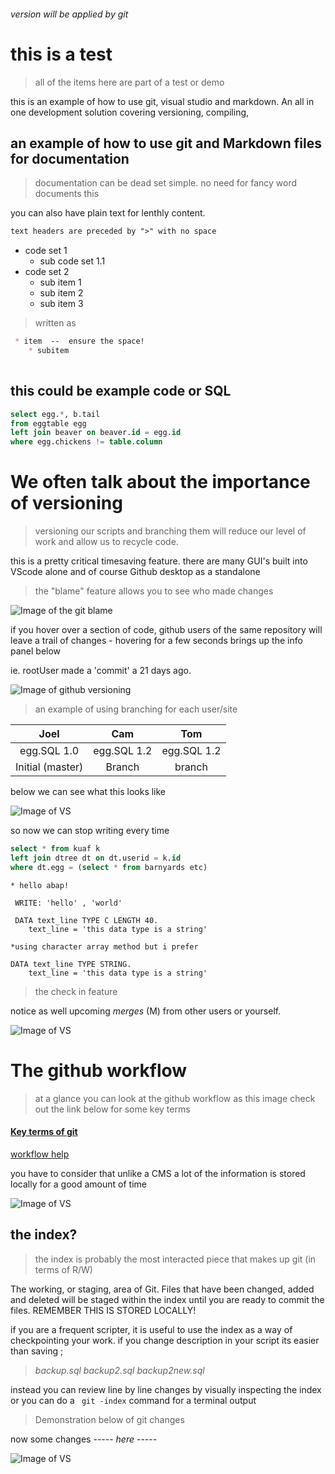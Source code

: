 ###### version will be applied by git ######

this is a test
=============

>all of the items here are part of a test or demo

this is an example of how to use git, visual studio and markdown. An all in one development solution covering versioning, compiling, 

## an example of how to use git and Markdown files for documentation ##

>documentation can be dead set simple. no need for fancy word documents
this 

you can also have plain text for lenthly content.

``` Markdown 
text headers are preceded by ">" with no space 
```

* code set 1
    * sub code set 1.1
* code set 2
    * sub item 1
    * sub item 2
    * sub item 3

>written as

``` Markdown
 * item  --  ensure the space!
    * subitem
 
 ``` 


## this could be example code or SQL ##

``` SQL
select egg.*, b.tail 
from eggtable egg 
left join beaver on beaver.id = egg.id
where egg.chickens != table.column 
```

# We often talk about the importance of versioning #

>versioning our scripts and branching them will reduce our level of work
and allow us to recycle code.

this is a pretty critical timesaving feature. there are many GUI's built into VScode alone and of course Github desktop as a standalone

>the "blame" feature allows you to see who made changes


![Image of the git blame](./Gitblame.png)

if you hover over a section of code, github users of the same repository will leave a trail of changes - hovering for a few seconds brings up the info panel below

ie. rootUser made a 'commit' a 21 days ago.

![Image of github versioning](./hoverblame.png)

> an example of using branching for each user/site

| Joel            | Cam           | Tom       |
|:-------------:  |:-------------:|:---------:|
| egg.SQL  1.0    | egg.SQL 1.2   |egg.SQL 1.2|
| Initial (master)| Branch        | branch    | 

below we can see what this looks like

![Image of VS](./git-branch.jpg) 



so now we can stop writing every time

``` SQL
select * from kuaf k
left join dtree dt on dt.userid = k.id
where dt.egg = (select * from barnyards etc)
```

```ABAP
* hello abap!

 WRITE: 'hello' , 'world'

 DATA text_line TYPE C LENGTH 40.
    text_line = 'this data type is a string' 

*using character array method but i prefer

DATA text_line TYPE STRING.
    text_line = 'this data type is a string' 
```

>the check in feature

notice as well upcoming *merges* (M) from other users or yourself. 


![Image of VS](./checkin.png)

# The github workflow #

> at a glance you can look at the github workflow as this image check out the link below for some key terms

#### [Key terms of git](https://linuxacademy.com/blog/linux/git-terms-explained/#branch) ####
[workflow help](https://www.atlassian.com/git/tutorials/comparing-workflows)

you have to consider that unlike a CMS a lot of the information is stored locally for a good amount of time

![Image of VS](./git-transport.png)


## the index? ##

> the index is probably the most interacted piece that makes up git (in terms of R/W)

The working, or staging, area of Git. Files that have been changed, added and deleted will be staged within the index until you are ready to commit the files. REMEMBER THIS IS STORED LOCALLY!

if you are a frequent scripter, it is useful to use the index as a way of checkpointing your work. if you change description in your script its easier than saving ;

>*backup.sql* 
*backup2.sql* 
*backup2new.sql*

instead you can review line by line changes by visually inspecting the index or you can do a ` git -index` command for a terminal output 

> Demonstration below of git changes

now some changes ----- *here* -----

![Image of VS](./github-desktop.PNG)
